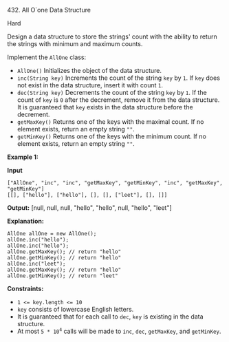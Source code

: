 432\. All O\`one Data Structure

Hard

Design a data structure to store the strings' count with the ability to return the strings with minimum and maximum counts.

Implement the `AllOne` class:

*   `AllOne()` Initializes the object of the data structure.
*   `inc(String key)` Increments the count of the string `key` by `1`. If `key` does not exist in the data structure, insert it with count `1`.
*   `dec(String key)` Decrements the count of the string `key` by `1`. If the count of `key` is `0` after the decrement, remove it from the data structure. It is guaranteed that `key` exists in the data structure before the decrement.
*   `getMaxKey()` Returns one of the keys with the maximal count. If no element exists, return an empty string `""`.
*   `getMinKey()` Returns one of the keys with the minimum count. If no element exists, return an empty string `""`.

**Example 1:**

**Input**

    ["AllOne", "inc", "inc", "getMaxKey", "getMinKey", "inc", "getMaxKey", "getMinKey"]
    [[], ["hello"], ["hello"], [], [], ["leet"], [], []]

**Output:** [null, null, null, "hello", "hello", null, "hello", "leet"]

**Explanation:**

    AllOne allOne = new AllOne();
    allOne.inc("hello");
    allOne.inc("hello");
    allOne.getMaxKey(); // return "hello"
    allOne.getMinKey(); // return "hello"
    allOne.inc("leet");
    allOne.getMaxKey(); // return "hello"
    allOne.getMinKey(); // return "leet" 

**Constraints:**

*   `1 <= key.length <= 10`
*   `key` consists of lowercase English letters.
*   It is guaranteed that for each call to `dec`, `key` is existing in the data structure.
*   At most <code>5 * 10<sup>4</sup></code> calls will be made to `inc`, `dec`, `getMaxKey`, and `getMinKey`.